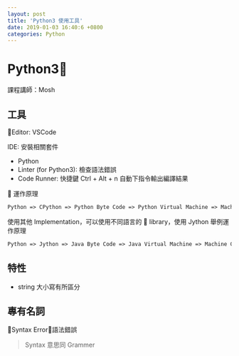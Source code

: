 ```yaml
---
layout: post
title: 'Python3 使用工具'
date: 2019-01-03 16:40:6 +0800
categories: Python
---
```


# Python3

課程講師：Mosh

## 工具

Editor: VSCode

IDE: 安裝相關套件

- Python
- Linter (for Python3): 檢查語法錯誤
- Code Runner: 快捷鍵 Ctrl + Alt + n 自動下指令輸出編譯結果

 運作原理

```txt
Python => CPython => Python Byte Code => Python Virtual Machine => Machine Code
```

使用其他 Implementation，可以使用不同語言的  library，使用 Jython 舉例運作原理

```txt
Python => Jython => Java Byte Code => Java Virtual Machine => Machine Code
```

## 特性

- string 大小寫有所區分

## 專有名詞

Syntax Error：語法錯誤

> Syntax 意思同 Grammer
